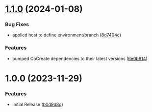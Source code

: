 # [1.1.0](https://github.com/CoCreate-app/CoCreate-usage/compare/v1.0.0...v1.1.0) (2024-01-08)


### Bug Fixes

* applied host to define environment/branch ([8d7404c](https://github.com/CoCreate-app/CoCreate-usage/commit/8d7404ca75eeece4a17a9477d25101ccdab0a8ed))


### Features

* bumped CoCreate dependencies to their latest versions ([6e0b814](https://github.com/CoCreate-app/CoCreate-usage/commit/6e0b814e6afda547fceca6b7248ea5181de7843b))

# 1.0.0 (2023-11-29)


### Features

* Initial Release ([b0d9d8d](https://github.com/CoCreate-app/CoCreate-usage/commit/b0d9d8dc04827ffcead88f720afd0d69fd8a80ad))
